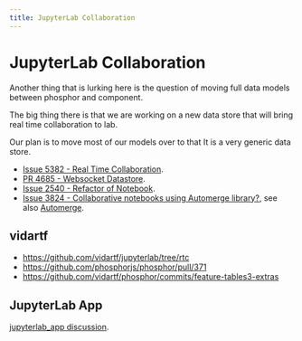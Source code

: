 ```yaml
---
title: JupyterLab Collaboration
---
```


# JupyterLab Collaboration

Another thing that is lurking here is the question of moving full data models between phosphor and component.

The big thing there is that we are working on a new data store that will bring real time collaboration to lab.

Our plan is to move most of our models over to that It is a very generic data store.

+ [Issue 5382 - Real Time Collaboration](https://github.com/jupyterlab/jupyterlab/issues/5382).
+ [PR 4685 - Websocket Datastore](https://github.com/jupyterlab/jupyterlab/pull/4685).
+ [Issue 2540 - Refactor of Notebook](https://github.com/jupyterlab/jupyterlab/issues/2540).
+ [Issue 3824 - Collaborative notebooks using Automerge library?](https://github.com/jupyterlab/jupyterlab/issues/3824), see also [Automerge](https://github.com/automerge/automerge).

## vidartf

+ https://github.com/vidartf/jupyterlab/tree/rtc
+ https://github.com/phosphorjs/phosphor/pull/371
+ https://github.com/vidartf/phosphor/commits/feature-tables3-extras

## JupyterLab App

[jupyterlab_app discussion](https://github.com/jupyterlab/jupyterlab_app/issues/4).
